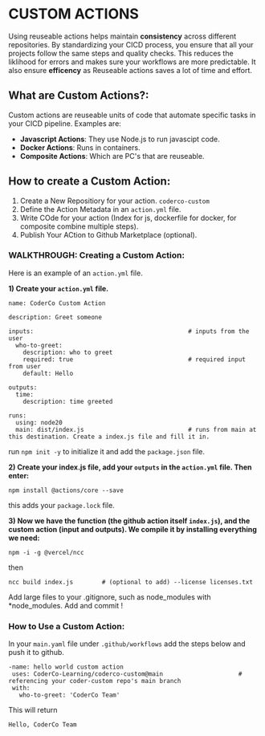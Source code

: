 # **CUSTOM ACTIONS**
Using reuseable actions helps maintain **consistency** across different repositories. By standardizing your CICD process, you ensure that all your projects follow the same steps and quality checks. This reduces the liklihood for errors and makes sure your workflows are more predictable. It also ensure **efficency** as Reuseable actions saves a lot of time and effort.

## **What are Custom Actions?**:
Custom actions are reuseable units of code that automate specific tasks in your CICD pipeline. Examples are:
- **Javascript Actions**: They use Node.js to run javascipt code.
- **Docker Actions**: Runs in containers.
- **Composite Actions**: Which are PC's that are reuseable.

## **How to create a Custom Action**:
1) Create a New Repositiory for your action. `coderco-custom`
2) Define the Action Metadata in an `action.yml` file.
3) Write COde for your action (Index for js, dockerfile for docker, for composite combine multiple steps).
4) Publish Your ACtion to Github Marketplace (optional).

### WALKTHROUGH: Creating a Custom Action:
Here is an example of an `action.yml` file.

**1) Create your  `action.yml` file.**

```
name: CoderCo Custom Action

description: Greet someone

inputs:                                           # inputs from the user
  who-to-greet:
    description: who to greet
    required: true                                # required input from user      
    default: Hello 

outputs:
  time:
    description: time greeted

runs:
  using: node20
  main: dist/index.js                             # runs from main at this destination. Create a index.js file and fill it in.
```
run `npm init -y` to initialize it and add the `package.json` file.

**2) Create your index.js file, add your `outputs` in the `action.yml` file. Then enter:**
```
npm install @actions/core --save
```
 this adds your `package.lock` file.

**3) Now we have the function (the github action itself `index.js`), and the custom action (input and outputs). We compile it by installing everything we need:**
```
npm -i -g @vercel/ncc
```
then
```
ncc build index.js        # (optional to add) --license licenses.txt 
```

Add large files to your .gitignore, such as node_modules with *node_modules. Add and commit !

### How to Use a Custom Action:
In your `main.yaml` file under `.github/workflows` add the steps below and push it to github.
```
-name: hello world custom action
 uses: CoderCo-Learning/coderco-custom@main                     # referencing your coder-custom repo's main branch
 with:
   who-to-greet: 'CoderCo Team'
```

This will return

```
Hello, CoderCo Team
```



